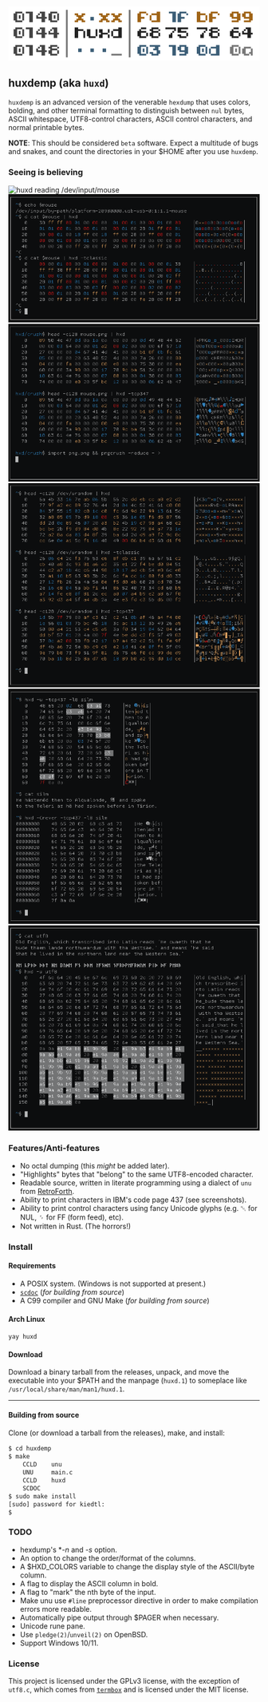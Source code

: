 ![logo](img/logo.png)

## huxdemp (aka `huxd`)

`huxdemp` is an advanced version of the venerable `hexdump` that uses
colors, bolding, and other terminal formatting to distinguish between `nul`
bytes, ASCII whitespace, UTF8-control characters, ASCII control characters,
and normal printable bytes.

**NOTE**: This should be considered `beta` software. Expect a multitude of
bugs and snakes, and count the directories in your $HOME after you use
`huxdemp`.

### Seeing is believing

![huxd reading /dev/input/mouse](img/mouse.png)
![huxd reading /dev/input/mouse](img/mouse2.png)
![huxd reading part of a PNG image](img/png.png)
![huxd reading /dev/random](img/rnd.png)
![huxd reading a snippet from The Silmarillion](img/silm.png)
![huxd reading some UTF8 text, demonstrating the -u flag](img/utf8.png)

### Features/Anti-features

- No octal dumping (this *might* be added later).
- "Highlights" bytes that "belong" to the same UTF8-encoded character.
- Readable source, written in literate programming using a dialect of `unu`
  from [RetroForth](https://forth.works/).
- Ability to print characters in IBM's code page 437 (see screenshots).
- Ability to print control characters using fancy Unicode glyphs (e.g. ␀
  for NUL, ␌ for FF (form feed), etc).
- Not written in Rust. (The horrors!)

### Install

#### Requirements

- A POSIX system. (Windows is not supported at present.)
- [`scdoc`](https://git.sr.ht/~sircmpwn/scdoc) (*for building from source*)
- A C99 compiler and GNU Make (*for building from source*)

#### Arch Linux

```
yay huxd
```

#### Download

Download a binary tarball from the releases, unpack, and move the
executable into your $PATH and the manpage (`huxd.1`) to someplace like
`/usr/local/share/man/man1/huxd.1`.

---

#### Building from source

Clone (or download a tarball from the releases), make, and install:

```
$ cd huxdemp
$ make
    CCLD    unu
    UNU     main.c
    CCLD    huxd
    SCDOC  
$ sudo make install
[sudo] password for kiedtl:
$
```

### TODO

- hexdump's **-n* and *-s* option.
- An option to change the order/format of the columns.
- A $HXD_COLORS variable to change the display style of the ASCII/byte
  column.
- A flag to display the ASCII column in bold.
- A flag to "mark" the nth byte of the input.
- Make unu use `#line` preprocessor directive in order to make compilation
  errors more readable.
- Automatically pipe output through $PAGER when necessary.
- Unicode rune pane.
- Use `pledge(2)`/`unveil(2)` on OpenBSD.
- Support Windows 10/11.

### License

This project is licensed under the GPLv3 license, with the exception of
`utf8.c`, which comes from [`termbox`](https://github.com/nsf/termbox) and
is licensed under the MIT license.

